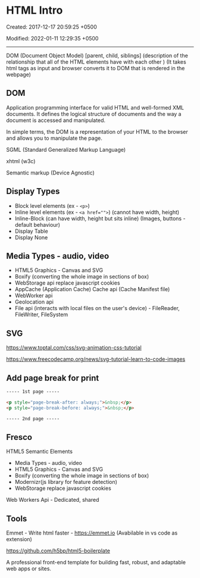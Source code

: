 # HTML Intro

Created: 2017-12-17 20:59:25 +0500

Modified: 2022-01-11 12:29:35 +0500

---

DOM (Document Object Model) [parent, child, siblings] (description of the relationship that all of the HTML elements have with each other ) (It takes html tags as input and browser converts it to DOM that is rendered in the webpage)

## DOM

Application programming interface for valid HTML and well-formed XML documents. It defines the logical structure of documents and the way a document is accessed and manipulated.

In simple terms, the DOM is a representation of your HTML to the browser and allows you to manipulate the page.

SGML (Standard Generalized Markup Language)

xhtml (w3c)

Semantic markup (Device Agnostic)

## Display Types

- Block level elements (ex - `<p>`)
- Inline level elements (ex - `<a href="">`) (cannot have width, height)
- Inline-Block (can have width, height but sits inline) (Images, buttons - default behaviour)
- Display Table
- Display None

## Media Types - audio, video

- HTML5 Graphics - Canvas and SVG
- Boxify (converting the whole image in sections of box)
- WebStorage api replace javascript cookies
- AppCache (Application Cache) Cache api (Cache Manifest file)
- WebWorker api
- Geolocation api
- File api (interacts with local files on the user's device) - FileReader, FileWriter, FileSystem

## SVG

<https://www.toptal.com/css/svg-animation-css-tutorial>

<https://www.freecodecamp.org/news/svg-tutorial-learn-to-code-images>

## Add page break for print

```html
----- 1st page -----

<p style="page-break-after: always;">&nbsp;</p>
<p style="page-break-before: always;">&nbsp;</p>

----- 2nd page -----
```

## Fresco

HTML5 Semantic Elements

- Media Types - audio, video
- HTML5 Graphics - Canvas and SVG
- Boxify (converting the whole image in sections of box)
- Modernizr(js library for feature detection)
- WebStorage replace javascript cookies

Web Workers Api - Dedicated, shared

## Tools

Emmet - Write html faster - <https://emmet.io> (Avabilable in vs code as extension)

<https://github.com/h5bp/html5-boilerplate>

A professional front-end template for building fast, robust, and adaptable web apps or sites.
